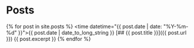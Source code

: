 # Posts
{% for post in site.posts %}
  <time datetime="{{ post.date | date: "%Y-%m-%d" }}">{{ post.date | date_to_long_string }}</time>
  [## {{ post.title }}]({{ post.url }})
  {{ post.excerpt }}
{% endfor %}
